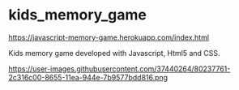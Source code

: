 # kids_memory_game

https://javascript-memory-game.herokuapp.com/index.html

Kids memory game developed with Javascript, Html5 and CSS.

https://user-images.githubusercontent.com/37440264/80237761-2c316c00-8655-11ea-944e-7b9577bdd816.png

